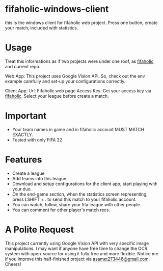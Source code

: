 # fifaholic-windows-client
this is the windows client for fifaholic web project. Press one button, create your match, included with statistics.

# Usage
Treat this informations as if two projects were under one roof, as <a href="https://fifaholic.noircontact.online/login">fifaholic</a> and current repo.

Web App:
This project uses Google Vision API. So, check out the env example carefully and set-up your configurations correctly.

Client App:
Url: Fifaholic web page
Access Key: Get your access key via <a href="https://fifaholic.noircontact.online/login">fifaholic</a>.
Select your league before create a match.

# Important
<ul>
<li>Your team names in game and in fifaholic account MUST MATCH EXACTLY.</li>
<li>Tested with only FIFA 22</li>
</ul>

# Features

<ul>
<li>Create a league</li>
<li>Add teams into this league</li>
<li>Download and setup configurations for the client app, start playing with your duo.</li>
<li>On the end-game section, when the statistics screen representing, press LSHIFT + . to send this match to your fifaholic account.</li>
<li>You can watch, follow, share your fifa league with other people.</li>
<li>You can comment for other player's match recs.</li>
</ul>

# A Polite Request
This project currently using Google Vision API with very specific image manipulations. I may want if anyone have free time to change the OCR system with open-source for using it fully free and more flexible. Notice me if you improve this half-finished project via asamet273446@gmail.com. Cheers!
